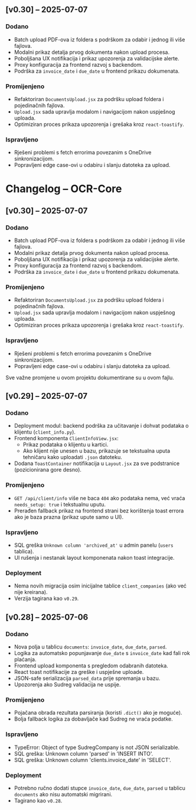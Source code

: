 ## [v0.30] – 2025-07-07

### Dodano
- Batch upload PDF-ova iz foldera s podrškom za odabir i jednog ili više fajlova.
- Modalni prikaz detalja prvog dokumenta nakon upload procesa.
- Poboljšana UX notifikacija i prikaz upozorenja za validacijske alerte.
- Proxy konfiguracija za frontend razvoj s backendom.
- Podrška za `invoice_date` i `due_date` u frontend prikazu dokumenata.

### Promijenjeno
- Refaktoriran `DocumentsUpload.jsx` za podršku upload foldera i pojedinačnih fajlova.
- `Upload.jsx` sada upravlja modalom i navigacijom nakon uspješnog uploada.
- Optimiziran proces prikaza upozorenja i grešaka kroz `react-toastify`.

### Ispravljeno
- Rješeni problemi s fetch errorima povezanim s OneDrive sinkronizacijom.
- Popravljeni edge case-ovi u odabiru i slanju datoteka za upload.
# Changelog – OCR-Core
## [v0.30] – 2025-07-07

### Dodano
- Batch upload PDF-ova iz foldera s podrškom za odabir i jednog ili više fajlova.
- Modalni prikaz detalja prvog dokumenta nakon upload procesa.
- Poboljšana UX notifikacija i prikaz upozorenja za validacijske alerte.
- Proxy konfiguracija za frontend razvoj s backendom.
- Podrška za `invoice_date` i `due_date` u frontend prikazu dokumenata.

### Promijenjeno
- Refaktoriran `DocumentsUpload.jsx` za podršku upload foldera i pojedinačnih fajlova.
- `Upload.jsx` sada upravlja modalom i navigacijom nakon uspješnog uploada.
- Optimiziran proces prikaza upozorenja i grešaka kroz `react-toastify`.

### Ispravljeno
- Rješeni problemi s fetch errorima povezanim s OneDrive sinkronizacijom.
- Popravljeni edge case-ovi u odabiru i slanju datoteka za upload.

Sve važne promjene u ovom projektu dokumentirane su u ovom fajlu.
## [v0.29] – 2025-07-07

### Dodano
- Deployment modul: backend podrška za učitavanje i dohvat podataka o klijentu (`client_info.py`).
- Frontend komponenta `ClientInfoView.jsx`:
  - Prikaz podataka o klijentu u kartici.
  - Ako klijent nije unesen u bazu, prikazuje se tekstualna uputa tehničaru kako uploadati `.json` datoteku.
- Dodana `ToastContainer` notifikacija u `Layout.jsx` za sve podstranice (pozicionirana gore desno).

### Promijenjeno
- `GET /api/client/info` više ne baca `404` ako podataka nema, već vraća `needs_setup: true` i tekstualnu uputu.
- Prerađen fallback prikaz na frontend strani bez korištenja toast errora ako je baza prazna (prikaz upute samo u UI).

### Ispravljeno
- SQL greška `Unknown column 'archived_at'` u admin panelu (`users` tablica).
- UI rušenja i nestanak layout komponenata nakon toast integracije.

### Deployment
- Nema novih migracija osim inicijalne tablice `client_companies` (ako već nije kreirana).
- Verzija tagirana kao `v0.29`.

## [v0.28] – 2025-07-06

### Dodano
- Nova polja u tablicu `documents`: `invoice_date`, `due_date`, `parsed`.
- Logika za automatsko popunjavanje `due_date` s `invoice_date` kad fali rok plaćanja.
- Frontend upload komponenta s pregledom odabranih datoteka.
- React toast notifikacije za greške i uspješne uploade.
- JSON-safe serializacija `parsed_data` prije spremanja u bazu.
- Upozorenja ako Sudreg validacija ne uspije.

### Promijenjeno
- Pojačana obrada rezultata parsiranja (koristi `.dict()` ako je moguće).
- Bolja fallback logika za dobavljače kad Sudreg ne vraća podatke.

### Ispravljeno
- TypeError: Object of type SudregCompany is not JSON serializable.
- SQL greška: Unknown column 'parsed' in 'INSERT INTO'.
- SQL greška: Unknown column 'clients.invoice_date' in 'SELECT'.

### Deployment
- Potrebno ručno dodati stupce `invoice_date`, `due_date`, `parsed` u tablicu `documents` ako nisu automatski migrirani.
- Tagirano kao `v0.28`.


